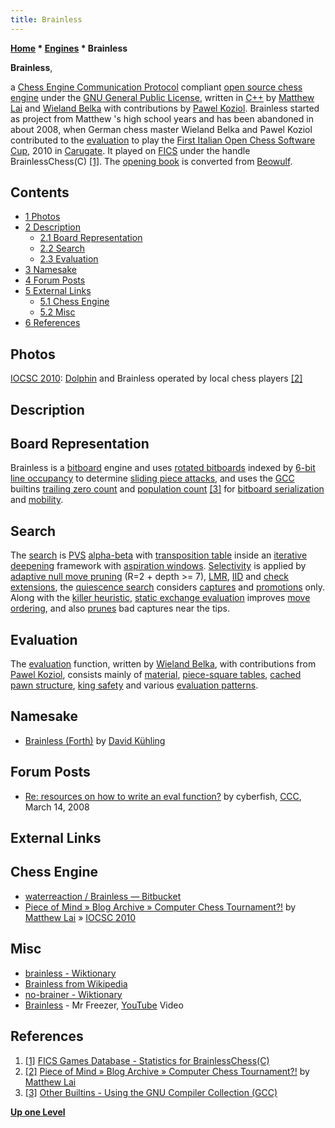 ```yaml
---
title: Brainless
---
```

**[Home](Home "Home") * [Engines](Engines "Engines") * Brainless**

**Brainless**,

a [Chess Engine Communication Protocol](Chess_Engine_Communication_Protocol "Chess Engine Communication Protocol") compliant [open source chess engine](Category:Open_Source "Category:Open Source") under the [GNU General Public License](Free_Software_Foundation#GPL "Free Software Foundation"), written in [C++](Cpp "Cpp") by [Matthew Lai](Matthew_Lai "Matthew Lai") and [Wieland Belka](Wieland_Belka "Wieland Belka") with contributions by [Pawel Koziol](Pawel_Koziol "Pawel Koziol").
Brainless started as project from Matthew 's high school years and has been abandoned in about 2008, when German chess master Wieland Belka and Pawel Koziol contributed to the [evaluation](Evaluation "Evaluation") to play the [First Italian Open Chess Software Cup](IOCSC_2010 "IOCSC 2010"), 2010 in [Carugate](https://en.wikipedia.org/wiki/Carugate).
It played on [FICS](index.php?title=Free_Internet_Chess_Server&action=edit&redlink=1 "Free Internet Chess Server (page does not exist)") under the handle BrainlessChess(C) <a id="cite-note-1" href="#cite-ref-1">[1]</a>. The [opening book](Opening_Book "Opening Book") is converted from [Beowulf](Beowulf "Beowulf").

## Contents

- [1 Photos](#photos)
- [2 Description](#description)
  - [2.1 Board Representation](#board-representation)
  - [2.2 Search](#search)
  - [2.3 Evaluation](#evaluation)
- [3 Namesake](#namesake)
- [4 Forum Posts](#forum-posts)
- [5 External Links](#external-links)
  - [5.1 Chess Engine](#chess-engine)
  - [5.2 Misc](#misc)
- [6 References](#references)

## Photos

[](http://matthewlai.ca/blog/?p=637)
[IOCSC 2010](IOCSC_2010 "IOCSC 2010"): [Dolphin](Dolphin "Dolphin") and Brainless operated by local chess players <a id="cite-note-2" href="#cite-ref-2">[2]</a>

## Description

## Board Representation

Brainless is a [bitboard](Bitboards "Bitboards") engine and uses [rotated bitboards](Rotated_Bitboards "Rotated Bitboards") indexed by [6-bit line occupancy](First_Rank_Attacks#TheOuterSquares "First Rank Attacks") to determine [sliding piece attacks](Sliding_Piece_Attacks "Sliding Piece Attacks"), and uses the [GCC](https://en.wikipedia.org/wiki/GNU_Compiler_Collection) builtins [trailing zero count](BitScan#TrailingZeroCount "BitScan") and [population count](Population_Count "Population Count") <a id="cite-note-3" href="#cite-ref-3">[3]</a> for [bitboard serialization](Bitboard_Serialization "Bitboard Serialization") and [mobility](Mobility "Mobility").

## Search

The [search](Search "Search") is [PVS](Principal_Variation_Search "Principal Variation Search") [alpha-beta](Alpha-Beta "Alpha-Beta") with [transposition table](Transposition_Table "Transposition Table") inside an [iterative deepening](Iterative_Deepening "Iterative Deepening") framework with [aspiration windows](Aspiration_Windows "Aspiration Windows"). [Selectivity](Selectivity "Selectivity") is applied by [adaptive null move pruning](Null_Move_Pruning#AdaptiveNullMovePruning "Null Move Pruning") (R=2 + depth >= 7), [LMR](Late_Move_Reductions "Late Move Reductions"), [IID](Internal_Iterative_Deepening "Internal Iterative Deepening") and [check extensions](Check_Extensions "Check Extensions"), the [quiescence search](Quiescence_Search "Quiescence Search") considers [captures](Captures "Captures") and [promotions](Promotions "Promotions") only. Along with the [killer heuristic](Killer_Heuristic "Killer Heuristic"), [static exchange evaluation](Static_Exchange_Evaluation "Static Exchange Evaluation") improves [move ordering](Move_Ordering "Move Ordering"), and also [prunes](Pruning "Pruning") bad captures near the tips.

## Evaluation

The [evaluation](Evaluation "Evaluation") function, written by [Wieland Belka](Wieland_Belka "Wieland Belka"), with contributions from [Pawel Koziol](Pawel_Koziol "Pawel Koziol"), consists mainly of [material](Material "Material"), [piece-square tables](Piece-Square_Tables "Piece-Square Tables"), [cached](Pawn_Hash_Table "Pawn Hash Table") [pawn structure](Pawn_Structure "Pawn Structure"), [king safety](King_Safety "King Safety") and various [evaluation patterns](Evaluation_Patterns "Evaluation Patterns").

## Namesake

- [Brainless (Forth)](</Brainless_(Forth)> "Brainless (Forth)") by [David Kühling](David_K%C3%BChling "David Kühling")

## Forum Posts

- [Re: resources on how to write an eval function?](http://www.talkchess.com/forum/viewtopic.php?t=20109&start=7) by cyberfish, [CCC](CCC "CCC"), March 14, 2008

## External Links

## Chess Engine

- [waterreaction / Brainless — Bitbucket](https://bitbucket.org/waterreaction/brainless)
- [Piece of Mind » Blog Archive » Computer Chess Tournament?!](https://matthewlai.ca/blog/2010/11/18/computer-chess-tournament/) by [Matthew Lai](Matthew_Lai "Matthew Lai") » [IOCSC 2010](IOCSC_2010 "IOCSC 2010")

## Misc

- [brainless - Wiktionary](http://en.wiktionary.org/wiki/brainless)
- [Brainless from Wikipedia](https://en.wikipedia.org/wiki/Brainless)
- [no-brainer - Wiktionary](http://en.wiktionary.org/wiki/no-brainer)
- [Brainless](https://mx3.ch/brainless) - Mr Freezer, [YouTube](https://en.wikipedia.org/wiki/YouTube) Video

## References

1. <a id="cite-ref-1" href="#cite-note-1">[1]</a> [FICS Games Database - Statistics for BrainlessChess(C)](http://www.ficsgames.org/cgi-bin/search.cgi?action=statistics;player=BrainlessChess)
1. <a id="cite-ref-2" href="#cite-note-2">[2]</a> [Piece of Mind » Blog Archive » Computer Chess Tournament?!](https://matthewlai.ca/blog/2010/11/18/computer-chess-tournament/) by [Matthew Lai](Matthew_Lai "Matthew Lai")
1. <a id="cite-ref-3" href="#cite-note-3">[3]</a> [Other Builtins - Using the GNU Compiler Collection (GCC)](http://gcc.gnu.org/onlinedocs/gcc-4.4.5/gcc/Other-Builtins.html#Other-Builtins)

**[Up one Level](Engines "Engines")**

